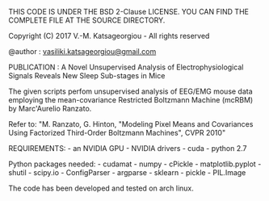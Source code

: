 THIS CODE IS UNDER THE BSD 2-Clause LICENSE. YOU CAN FIND THE COMPLETE FILE
                AT THE SOURCE DIRECTORY.

Copyright (C) 2017 V.-M. Katsageorgiou - All rights reserved

@author : vasiliki.katsageorgiou@gmail.com


PUBLICATION : A Novel Unsupervised Analysis of Electrophysiological Signals 
                        Reveals New Sleep Sub-stages in Mice

The given scripts perfom unsupervised analysis of EEG/EMG mouse data employing 
the mean-covariance Restricted Boltzmann Machine (mcRBM) by Marc'Aurelio Ranzato.

Refer to:
"M. Ranzato, G. Hinton, "Modeling Pixel Means and Covariances Using Factorized 
Third-Order Boltzmann Machines", CVPR 2010"


REQUIREMENTS:
            - an NVIDIA GPU
            - NVIDIA drivers
            - cuda
            - python 2.7

Python packages needed:
            - cudamat
            - numpy
            - cPickle
            - matplotlib.pyplot
            - shutil
            - scipy.io
            - ConfigParser
            - argparse
            - sklearn
            - pickle
            - PIL.Image

            
The code has been developed and tested on arch linux.
